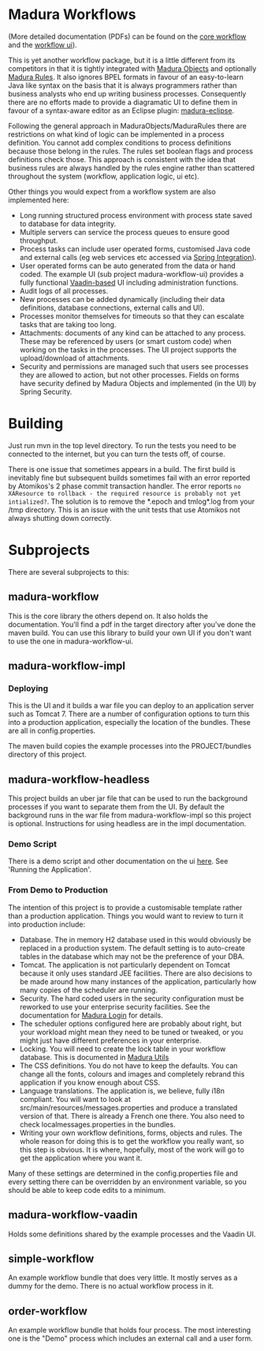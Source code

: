 Madura Workflows
===============

(More detailed documentation (PDFs) can be found on the [core workflow](http://www.madurasoftware.com/madura-workflow.pdf) and
the [workflow ui](http://www.madurasoftware.com/madura-workflow-impl.pdf)).

This is yet another workflow package, but it is a little different from its competitors in that it is tightly integrated with [Madura Objects](https://github.com/RogerParkinson/madura-objects-parent/tree/master/madura-objects) and optionally [Madura Rules](https://github.com/RogerParkinson/madura-objects-parent/tree/master/madura-rules). It also ignores BPEL formats in favour of an easy-to-learn Java like syntax on the basis that it is always programmers rather than business analysts who end up writing business processes. Consequently there are no efforts made to provide a diagramatic UI to define them in favour of a syntax-aware editor as an Eclipse plugin: [madura-eclipse](https://github.com/RogerParkinson/madura-eclipse).

Following the general approach in MaduraObjects/MaduraRules there are restrictions on what kind of logic can be implemented in a process definition. You cannot add complex conditions to process definitions because those belong in the rules. The rules set boolean flags and process definitions check those. This approach is consistent with the idea that business rules are always handled by the rules engine rather than scattered throughout the system (workflow, application logic, ui etc).

Other things you would expect from a workflow system are also implemented here:

* Long running structured process environment with process state saved to database for data integrity.
* Multiple servers can service the process queues to ensure good throughput.
* Process tasks can include user operated forms, customised Java code and external calls (eg web services etc accessed via [Spring Integration](http://projects.spring.io/spring-integration/)).
* User operated forms can be auto generated from the data or hand coded. The example UI (sub project madura-workflow-ui) provides a fully functional [Vaadin-based](https://vaadin.com/home) UI including administration functions.
* Audit logs of all processes.
* New processes can be added dynamically (including their data definitions, database connections, external calls and UI).
* Processes monitor themselves for timeouts so that they can escalate tasks that are taking too long.
* Attachments: documents of any kind can be attached to any process. These may be referenced by users (or smart custom code) when working on the tasks in the processes. The UI project supports the upload/download of attachments.
* Security and permissions are managed such that users see processes they are allowed to action, but not other processes. Fields on forms have security defined by Madura Objects and implemented (in the UI) by Spring Security.

# Building

Just run mvn in the top level directory. To run the tests you need to be connected to the internet, but you can turn the tests off, of course. 

There is one issue that sometimes appears in a build. The first build is inevitably fine but subsequent builds sometimes fail with an error reported by Atomikos's 2 phase commit transaction handler. The error reports `no XAResource to rollback - the required resource is probably not yet intialized?`. The solution is to remove the \*.epoch and tmlog\*.log from your /tmp directory. This is an issue with the unit tests that use Atomikos not always shutting down correctly.

# Subprojects

There are several subprojects to this:

## madura-workflow

This is the core library the others depend on. It also holds the documentation. You'll find a pdf in the target directory after you've done the maven build. You can use this library to build your own UI if you don't want to use the one in madura-workflow-ui.

## madura-workflow-impl

### Deploying
This is the UI and it builds a war file you can deploy to an application server such as Tomcat 7. There are a number of configuration options to turn this into a production application, especially the location of the bundles. These are all in config.properties.

The maven build copies the example processes into the PROJECT/bundles directory of this project. 

## madura-workflow-headless

This project builds an uber jar file that can be used to run the background processes if you want to separate them from the UI. By default the background runs in the war file from madura-workflow-impl so this project is optional. Instructions for using headless are in the impl documentation.

### Demo Script
There is a demo script and other documentation on the ui [here](http://www.madurasoftware.com/madura-workflow-impl.pdf). See 'Running the Application'.

### From Demo to Production
The intention of this project is to provide a customisable template rather than a production application. Things you would want to review to turn it into production include:

 * Database. The in memory H2 database used in this would obviously be replaced in a production system. The default setting is to auto-create tables in the database which may not be the preference of your DBA.
 * Tomcat. The application is not particularly dependent on Tomcat because it only uses standard JEE facilities. There are also decisions to be made around how many instances of the application, particularly how many copies of the scheduler are running.
 * Security. The hard coded users in the security configuration must be reworked to use your enterprise security facilities. See the documentation for [Madura Login](https://github.com/RogerParkinson/madura-vaadin-support/tree/master/madura-login) for details.
 * The scheduler options configured here are probably about right, but your workload might mean they need to be tuned or tweaked, or you might just have different preferences in your enterprise.
 * Locking. You will need to create the lock table in your workflow database. This is documented in [Madura Utils](https://github.com/RogerParkinson/madura-objects-parent/tree/master/madura-utils)
 * The CSS definitions. You do not have to keep the defaults. You can change all the fonts, colours and images and completely rebrand this application if you know enough about CSS.
 * Language translations. The application is, we believe, fully i18n compliant. You will want to look at src/main/resources/messages.properties and produce a translated version of that. There is already a French one there. You also need to check localmessages.properties in the bundles.
 * Writing your own workflow definitions, forms, objects and rules. The whole reason for doing this is to get the workflow you really want, so this step is obvious. It is where, hopefully, most of the work will go to get the application where you want it.
 
Many of these settings are determined in the config.properties file and every setting there can be overridden by an environment variable, so you should be able to keep code edits to a minimum.

## madura-workflow-vaadin

Holds some definitions shared by the example processes and the Vaadin UI.

## simple-workflow

An example workflow bundle that does very little. It mostly serves as a dummy for the demo. There is no actual workflow process in it.

## order-workflow

An example workflow bundle that holds four process. The most interesting one is the "Demo" process which includes an external call and a user form.
